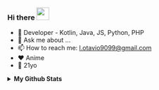 ### Hi there <img src="https://github.com/TheDudeThatCode/TheDudeThatCode/blob/master/Assets/Hi.gif" width="29px">

- 🌱 Developer - Kotlin, Java, JS, Python, PHP
- 💬 Ask me about ...
- 📫 How to reach me: l.otavio9099@gmail.com
- ❤️ Anime
- 👨 21yo

<details>
  <summary><b>My Github Stats</b></summary>
     <img align="center" src="https://github-readme-stats.vercel.app/api?username=lotaviods&show_icons=true&hide_border=true&hide=issues&theme=onedark" alt="🦉Yoga Sakti's github stats">
  <img align="center" src="https://github-readme-stats.vercel.app/api/top-langs/?username=lotaviods&layout=compact&theme=radical&exclude_repo=Yui-chan-BOT,Yui-chan-BOT-Mhank" alt="https://github.com/lotaviods/github-readme-stats">
</details>
